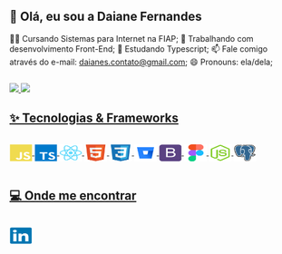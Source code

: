 ## 👋 Olá, eu sou a Daiane Fernandes

  👩‍💻 Cursando Sistemas para Internet na FIAP;
  🔭 Trabalhando com desenvolvimento Front-End;
  🌱 Estudando Typescript;
  📫 Fale comigo através do e-mail: daianes.contato@gmail.com;
  😄 Pronouns: ela/dela;

##
<div>
   <a href="https://github.com/daianefernandes">
   <img height="180em" src="https://github-readme-stats.vercel.app/api?username=daianefernandes&show_icons=true&theme=dracula&include_all_commits=true&count_private=true"/>
   <a href="https://github.com/daianefernandes">
   <img height="180em" src="https://github-readme-stats.vercel.app/api/top-langs/?username=daianefernandes&layout=compact&langs_count=16&theme=dracula"/>
</div>

## ✨ Tecnologias & Frameworks

<div style="display: inline_block"><br>
  <img align="center" alt="javascript" height="30" width="40" src="https://raw.githubusercontent.com/devicons/devicon/master/icons/javascript/javascript-plain.svg">
  <img align="center" alt="typescript" height="30" width="40" src="https://raw.githubusercontent.com/devicons/devicon/master/icons/typescript/typescript-plain.svg">
  <img align="center" alt="react" height="30" width="40" src="https://raw.githubusercontent.com/devicons/devicon/master/icons/react/react-original.svg">
  <img align="center" alt="HTML" height="30" width="40" src="https://raw.githubusercontent.com/devicons/devicon/master/icons/html5/html5-original.svg">
  <img align="center" alt="CSS" height="30" width="40" src="https://raw.githubusercontent.com/devicons/devicon/master/icons/css3/css3-original.svg">
  <img align="center" alt="bitbucket" height="30" width="40" src="https://github.com/devicons/devicon/blob/master/icons/bitbucket/bitbucket-original.svg">
  <img align="center" alt="bootstrap" height="30" width="40" src="https://github.com/devicons/devicon/blob/master/icons/bootstrap/bootstrap-plain.svg">
  <img align="center" alt="figma" height="30" width="40" src="https://github.com/devicons/devicon/blob/master/icons/figma/figma-original.svg">
  <img align="center" alt="nodejs" height="30" width="40" src="https://github.com/devicons/devicon/blob/master/icons/nodejs/nodejs-original.svg">
  <img align="center" alt="postgresql" height="30" width="40" src="https://github.com/devicons/devicon/blob/master/icons/postgresql/postgresql-original.svg">
<div><br>
   
## 💻 Onde me encontrar
   
<div style="display: inline_block"><br>
   <a href="https://www.linkedin.com/in/daianefernandes/">
   <img align="center" alt="linkedin" height="30" width="40" src="https://github.com/devicons/devicon/blob/master/icons/linkedin/linkedin-original.svg"
<div>
